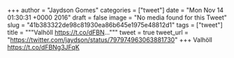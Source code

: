 
+++
author = "Jaydson Gomes"
categories = ["tweet"]
date = "Mon Nov 14 01:30:31 +0000 2016"
draft = false
image = "No media found for this Tweet"
slug = "41b383322de98c81930ea86b645e1975e48812d1"
tags = ["tweet"]
title = """Valhöll https://t.co/dFBN..."""
tweet = true
tweet_url = "https://twitter.com/jaydson/status/797974963063881730"
+++
Valhöll https://t.co/dFBNg3JFqK
